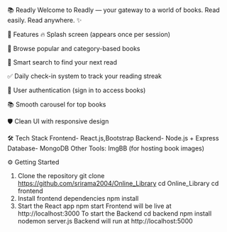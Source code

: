 📚 Readly
Welcome to Readly — your gateway to a world of books.
Read easily. Read anywhere. ✨

🚀 Features
🔥 Splash screen (appears once per session)

📖 Browse popular and category-based books

🛜 Smart search to find your next read

✅ Daily check-in system to track your reading streak

🎯 User authentication (sign in to access books)

📚 Smooth carousel for top books

🛡️ Clean UI with responsive design

🛠️ Tech Stack
Frontend- React.js,Bootstrap
Backend-  Node.js + Express	
Database- MongoDB
Other Tools:
ImgBB (for hosting book images)

⚙️ Getting Started
1. Clone the repository
git clone https://github.com/srirama2004/Online_Library
cd Online_Library
cd frontend
3. Install frontend dependencies
npm install
4. Start the React app
npm start
Frontend will be live at http://localhost:3000
To start the Backend
cd backend
npm install
nodemon server.js
Backend will run at http://localhost:5000
